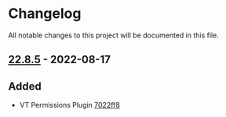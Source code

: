 # Changelog

All notable changes to this project will be documented in this file.

## [22.8.5] - 2022-08-17

## Added
* VT Permissions Plugin [7022ff8](https://github.com/greenbone/troubadix/commit/7022ff8)

[22.8.5]: https://github.com/greenbone/troubadix/compare/v22.8.4...22.8.5